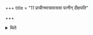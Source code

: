 +++
title = "11 प्राचीनमात्रावाससा पत्नीन् दीक्षयति"

+++

<details><summary>थिते</summary>

11. (The Adhvaryu or Pratiprasthātr̥) consecrates the wife (of the sacrificer) by means of a cloth with its (fringes) on the front side.  


[^1]: For the meaning of the word prācīnamātr̥ vāsas see the next Sūtra.
</details>
